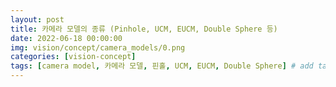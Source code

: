 ```yaml
---
layout: post
title: 카메라 모델의 종류 (Pinhole, UCM, EUCM, Double Sphere 등)
date: 2022-06-18 00:00:00
img: vision/concept/camera_models/0.png
categories: [vision-concept] 
tags: [camera model, 카메라 모델, 핀홀, UCM, EUCM, Double Sphere] # add tag
---
```


<br>

